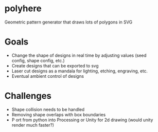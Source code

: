 # polyhere
Geometric pattern generator that draws lots of polygons in SVG

# Goals
	
- Change the shape of designs in real time by adjusting values (seed config, shape config, etc.)
- Create designs that can be exported to svg 
- Laser cut designs as a mandala for lighting, etching, engraving, etc. 
- Eventual ambient control of designs 
		
# Challenges
	
- Shape collision needs to be handled 
- Removing shape overlaps with box boundaries 
- P ort from python into Processing or Unity for 2d drawing (would unity render much faster?)	